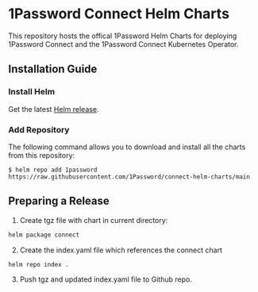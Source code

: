 # 1Password Connect Helm Charts

This repository hosts the offical 1Password Helm Charts for deploying 1Password Connect and the 1Password Connect Kubernetes Operator.

## Installation Guide

### Install Helm

Get the latest [Helm release](https://github.com/kubernetes/helm#install).

### Add Repository
The following command allows you to download and install all the charts from this repository:

```
$ helm repo add 1password https://raw.githubusercontent.com/1Password/connect-helm-charts/main
```

## Preparing a Release

1. Create tgz file with chart in current directory:
```bash
helm package connect
```

2. Create the index.yaml file which references the connect chart
```bash
helm repo index .
```

3. Push tgz and updated index.yaml file to Github repo.
